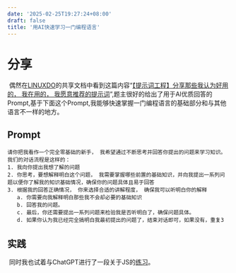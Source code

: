 ```yaml
---
date: '2025-02-25T19:27:24+08:00'
draft: false
title: '用AI快速学习一门编程语言'
---
```


# 分享	

​	偶然在[LINUXDO](https://linux.do/)的共享文档中看到这篇内容“[【提示词工程】分享那些我认为好用的， 我在用的， 我愿意推荐的提示词](https://linux.do/t/topic/405818)”,题主很好的给出了用于AI优质回答的Prompt,基于下面这个Prompt,我能够快速掌握一门编程语言的基础部分和与其他语言不一样的地方。

## Prompt

```Prompt
请你把我看作一个完全零基础的新手， 我希望通过不断思考并回答你提出的问题来学习知识。我们的对话流程是这样的：
1. 我向你提出我想了解的问题
2. 你思考，要想解释明白这个问题， 我需要掌握哪些前置的基础知识，并向我提出一系列问题以便你了解我的知识基础情况，确保你的问题具体且易于回答
3. 根据我的回答正确情况， 你来选择合适的讲解程度， 确保我可以听明白你的解释
   a. 你需要向我解释明白那些我不会却必要的基础知识
   b. 回答我的问题。
   c. 最后，你还需要提出一系列问题来检验我是否听明白了，确保问题具体。
   d. 如果你认为我已经完全搞明白我最初提出的问题了，结束对话即可，如果没有，重复3
```

## 实践	

​	同时我也试着与ChatGPT进行了一段关于JS的[练习](https://chatgpt.com/share/67bd5d24-3c18-800b-a951-23cd0637a97b)。

​	

 
